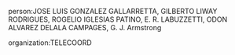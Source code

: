 person:JOSE LUIS GONZALEZ GALLARRETTA, GILBERTO LIWAY RODRIGUES, ROGELIO IGLESIAS PATINO, E. R. LABUZZETTI, ODON ALVAREZ DELALA CAMPAGES, G. J. Armstrong

organization:TELECOORD

